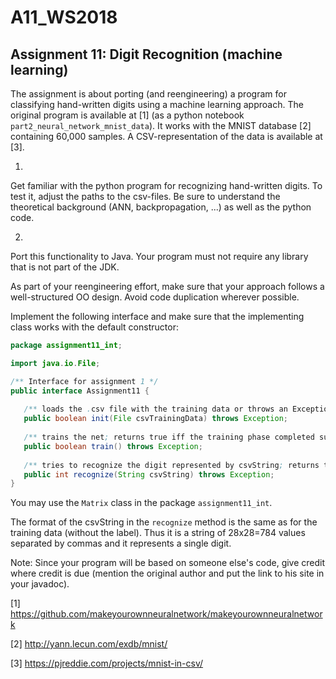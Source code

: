 # A11_WS2018

Assignment 11: Digit Recognition (machine learning)
--------------------------------------------------

The assignment is about porting (and reengineering) a program for classifying hand-written digits using a machine learning approach. The original program is available at [1] (as a python notebook `part2_neural_network_mnist_data`). It works with the MNIST database [2] containing 60,000 samples. A CSV-representation of the data is available at [3]. 

1)
Get familiar with the python program for recognizing hand-written digits.
To test it, adjust the paths to the csv-files.
Be sure to understand the theoretical background (ANN, backpropagation, ...) as well as the python code.

2)
Port this functionality to Java. Your program must not require any library that is not part of the JDK.

As part of your reengineering effort, make sure that your approach follows a well-structured OO design.
Avoid code duplication wherever possible.

Implement the following interface and make sure that the implementing class works with the default constructor:

```java
package assignment11_int;

import java.io.File;

/** Interface for assignment 1 */
public interface Assignment11 {
   
   /** loads the .csv file with the training data or throws an Exception if anything goes wrong; returns true iff the initialization completed successfully. */
   public boolean init(File csvTrainingData) throws Exception;
   
   /** trains the net; returns true iff the training phase completed successfully. */
   public boolean train() throws Exception;
   
   /** tries to recognize the digit represented by csvString; returns the digit */
   public int recognize(String csvString) throws Exception;
}
```

You may use the `Matrix` class in the package `assignment11_int`.

The format of the csvString in the `recognize` method is the same as for the training data (without the label). Thus it is a string of 28x28=784 values separated by commas and it represents a single digit.

Note: Since your program will be based on someone else's code, give credit where credit is due (mention the original author and put the link to his site in your javadoc).

[1] https://github.com/makeyourownneuralnetwork/makeyourownneuralnetwork 

[2] http://yann.lecun.com/exdb/mnist/ 

[3] https://pjreddie.com/projects/mnist-in-csv/ 
